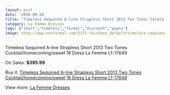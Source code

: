 ```yaml
---
layout: post
date: '2016-09-28'
title: "Timeless Sequined A-line Strapless Short 2013 Two Tones Cocktail/homecoming/sweet 16 Dress La Femme Lf-17649"
category: La Femme Dresses
tags: ["short","timeless","formal","discount","gowns"]
image: http://www.neoformal.com/5173-thickbox_default/timeless-sequined-a-line-strapless-short-2013-two-tones-cocktail-homecoming-sweet-16-dress-la-femme-lf-17649.jpg
---
```

Timeless Sequined A-line Strapless Short 2013 Two Tones Cocktail/homecoming/sweet 16 Dress La Femme Lf-17649

On Sales: **$395.99**
<a href="https://www.neoformal.com/en/la-femme-dresses/1902-timeless-sequined-a-line-strapless-short-2013-two-tones-cocktail-homecoming-sweet-16-dress-la-femme-lf-17649.html"><amp-img layout="responsive" width="600" height="600" src="//www.neoformal.com/5173-thickbox_default/timeless-sequined-a-line-strapless-short-2013-two-tones-cocktail-homecoming-sweet-16-dress-la-femme-lf-17649.jpg" alt="Timeless Sequined A-line Strapless Short 2013 Two Tones Cocktail/homecoming/sweet 16 Dress La Femme Lf-17649 0" /></a>
<a href="https://www.neoformal.com/en/la-femme-dresses/1902-timeless-sequined-a-line-strapless-short-2013-two-tones-cocktail-homecoming-sweet-16-dress-la-femme-lf-17649.html"><amp-img layout="responsive" width="600" height="600" src="//www.neoformal.com/5174-thickbox_default/timeless-sequined-a-line-strapless-short-2013-two-tones-cocktail-homecoming-sweet-16-dress-la-femme-lf-17649.jpg" alt="Timeless Sequined A-line Strapless Short 2013 Two Tones Cocktail/homecoming/sweet 16 Dress La Femme Lf-17649 1" /></a>
<a href="https://www.neoformal.com/en/la-femme-dresses/1902-timeless-sequined-a-line-strapless-short-2013-two-tones-cocktail-homecoming-sweet-16-dress-la-femme-lf-17649.html"><amp-img layout="responsive" width="600" height="600" src="//www.neoformal.com/5175-thickbox_default/timeless-sequined-a-line-strapless-short-2013-two-tones-cocktail-homecoming-sweet-16-dress-la-femme-lf-17649.jpg" alt="Timeless Sequined A-line Strapless Short 2013 Two Tones Cocktail/homecoming/sweet 16 Dress La Femme Lf-17649 2" /></a>

Buy it: [Timeless Sequined A-line Strapless Short 2013 Two Tones Cocktail/homecoming/sweet 16 Dress La Femme Lf-17649](https://www.neoformal.com/en/la-femme-dresses/1902-timeless-sequined-a-line-strapless-short-2013-two-tones-cocktail-homecoming-sweet-16-dress-la-femme-lf-17649.html "Timeless Sequined A-line Strapless Short 2013 Two Tones Cocktail/homecoming/sweet 16 Dress La Femme Lf-17649")

View more: [La Femme Dresses](https://www.neoformal.com/en/16-la-femme-dresses "La Femme Dresses")